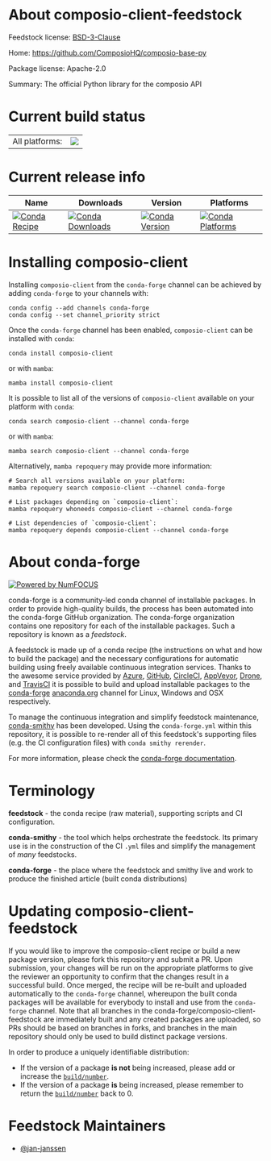 About composio-client-feedstock
===============================

Feedstock license: [BSD-3-Clause](https://github.com/conda-forge/composio-client-feedstock/blob/main/LICENSE.txt)

Home: https://github.com/ComposioHQ/composio-base-py

Package license: Apache-2.0

Summary: The official Python library for the composio API

Current build status
====================


<table><tr><td>All platforms:</td>
    <td>
      <a href="https://dev.azure.com/conda-forge/feedstock-builds/_build/latest?definitionId=26431&branchName=main">
        <img src="https://dev.azure.com/conda-forge/feedstock-builds/_apis/build/status/composio-client-feedstock?branchName=main">
      </a>
    </td>
  </tr>
</table>

Current release info
====================

| Name | Downloads | Version | Platforms |
| --- | --- | --- | --- |
| [![Conda Recipe](https://img.shields.io/badge/recipe-composio--client-green.svg)](https://anaconda.org/conda-forge/composio-client) | [![Conda Downloads](https://img.shields.io/conda/dn/conda-forge/composio-client.svg)](https://anaconda.org/conda-forge/composio-client) | [![Conda Version](https://img.shields.io/conda/vn/conda-forge/composio-client.svg)](https://anaconda.org/conda-forge/composio-client) | [![Conda Platforms](https://img.shields.io/conda/pn/conda-forge/composio-client.svg)](https://anaconda.org/conda-forge/composio-client) |

Installing composio-client
==========================

Installing `composio-client` from the `conda-forge` channel can be achieved by adding `conda-forge` to your channels with:

```
conda config --add channels conda-forge
conda config --set channel_priority strict
```

Once the `conda-forge` channel has been enabled, `composio-client` can be installed with `conda`:

```
conda install composio-client
```

or with `mamba`:

```
mamba install composio-client
```

It is possible to list all of the versions of `composio-client` available on your platform with `conda`:

```
conda search composio-client --channel conda-forge
```

or with `mamba`:

```
mamba search composio-client --channel conda-forge
```

Alternatively, `mamba repoquery` may provide more information:

```
# Search all versions available on your platform:
mamba repoquery search composio-client --channel conda-forge

# List packages depending on `composio-client`:
mamba repoquery whoneeds composio-client --channel conda-forge

# List dependencies of `composio-client`:
mamba repoquery depends composio-client --channel conda-forge
```


About conda-forge
=================

[![Powered by
NumFOCUS](https://img.shields.io/badge/powered%20by-NumFOCUS-orange.svg?style=flat&colorA=E1523D&colorB=007D8A)](https://numfocus.org)

conda-forge is a community-led conda channel of installable packages.
In order to provide high-quality builds, the process has been automated into the
conda-forge GitHub organization. The conda-forge organization contains one repository
for each of the installable packages. Such a repository is known as a *feedstock*.

A feedstock is made up of a conda recipe (the instructions on what and how to build
the package) and the necessary configurations for automatic building using freely
available continuous integration services. Thanks to the awesome service provided by
[Azure](https://azure.microsoft.com/en-us/services/devops/), [GitHub](https://github.com/),
[CircleCI](https://circleci.com/), [AppVeyor](https://www.appveyor.com/),
[Drone](https://cloud.drone.io/welcome), and [TravisCI](https://travis-ci.com/)
it is possible to build and upload installable packages to the
[conda-forge](https://anaconda.org/conda-forge) [anaconda.org](https://anaconda.org/)
channel for Linux, Windows and OSX respectively.

To manage the continuous integration and simplify feedstock maintenance,
[conda-smithy](https://github.com/conda-forge/conda-smithy) has been developed.
Using the ``conda-forge.yml`` within this repository, it is possible to re-render all of
this feedstock's supporting files (e.g. the CI configuration files) with ``conda smithy rerender``.

For more information, please check the [conda-forge documentation](https://conda-forge.org/docs/).

Terminology
===========

**feedstock** - the conda recipe (raw material), supporting scripts and CI configuration.

**conda-smithy** - the tool which helps orchestrate the feedstock.
                   Its primary use is in the construction of the CI ``.yml`` files
                   and simplify the management of *many* feedstocks.

**conda-forge** - the place where the feedstock and smithy live and work to
                  produce the finished article (built conda distributions)


Updating composio-client-feedstock
==================================

If you would like to improve the composio-client recipe or build a new
package version, please fork this repository and submit a PR. Upon submission,
your changes will be run on the appropriate platforms to give the reviewer an
opportunity to confirm that the changes result in a successful build. Once
merged, the recipe will be re-built and uploaded automatically to the
`conda-forge` channel, whereupon the built conda packages will be available for
everybody to install and use from the `conda-forge` channel.
Note that all branches in the conda-forge/composio-client-feedstock are
immediately built and any created packages are uploaded, so PRs should be based
on branches in forks, and branches in the main repository should only be used to
build distinct package versions.

In order to produce a uniquely identifiable distribution:
 * If the version of a package **is not** being increased, please add or increase
   the [``build/number``](https://docs.conda.io/projects/conda-build/en/latest/resources/define-metadata.html#build-number-and-string).
 * If the version of a package **is** being increased, please remember to return
   the [``build/number``](https://docs.conda.io/projects/conda-build/en/latest/resources/define-metadata.html#build-number-and-string)
   back to 0.

Feedstock Maintainers
=====================

* [@jan-janssen](https://github.com/jan-janssen/)

